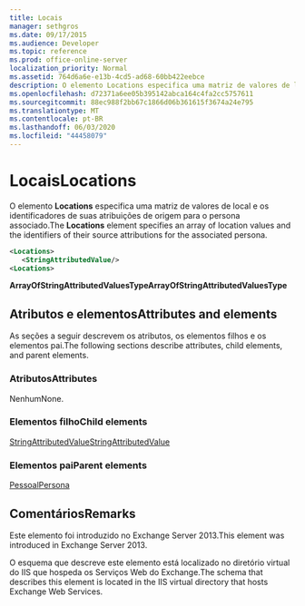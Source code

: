 ```yaml
---
title: Locais
manager: sethgros
ms.date: 09/17/2015
ms.audience: Developer
ms.topic: reference
ms.prod: office-online-server
localization_priority: Normal
ms.assetid: 764d6a6e-e13b-4cd5-ad68-60bb422eebce
description: O elemento Locations especifica uma matriz de valores de local e os identificadores de suas atribuições de origem para o persona associado.
ms.openlocfilehash: d72371a6ee05b395142abca164c4fa2cc5757611
ms.sourcegitcommit: 88ec988f2bb67c1866d06b361615f3674a24e795
ms.translationtype: MT
ms.contentlocale: pt-BR
ms.lasthandoff: 06/03/2020
ms.locfileid: "44458079"
---
```

# <a name="locations"></a><span data-ttu-id="653d4-103">Locais</span><span class="sxs-lookup"><span data-stu-id="653d4-103">Locations</span></span>

<span data-ttu-id="653d4-104">O elemento **Locations** especifica uma matriz de valores de local e os identificadores de suas atribuições de origem para o persona associado.</span><span class="sxs-lookup"><span data-stu-id="653d4-104">The **Locations** element specifies an array of location values and the identifiers of their source attributions for the associated persona.</span></span> 
  
```XML
<Locations>
   <StringAttributedValue/>
<Locations>
```

 <span data-ttu-id="653d4-105">**ArrayOfStringAttributedValuesType**</span><span class="sxs-lookup"><span data-stu-id="653d4-105">**ArrayOfStringAttributedValuesType**</span></span>
## <a name="attributes-and-elements"></a><span data-ttu-id="653d4-106">Atributos e elementos</span><span class="sxs-lookup"><span data-stu-id="653d4-106">Attributes and elements</span></span>

<span data-ttu-id="653d4-107">As seções a seguir descrevem os atributos, os elementos filhos e os elementos pai.</span><span class="sxs-lookup"><span data-stu-id="653d4-107">The following sections describe attributes, child elements, and parent elements.</span></span>
  
### <a name="attributes"></a><span data-ttu-id="653d4-108">Atributos</span><span class="sxs-lookup"><span data-stu-id="653d4-108">Attributes</span></span>

<span data-ttu-id="653d4-109">Nenhum</span><span class="sxs-lookup"><span data-stu-id="653d4-109">None.</span></span>
  
### <a name="child-elements"></a><span data-ttu-id="653d4-110">Elementos filho</span><span class="sxs-lookup"><span data-stu-id="653d4-110">Child elements</span></span>

[<span data-ttu-id="653d4-111">StringAttributedValue</span><span class="sxs-lookup"><span data-stu-id="653d4-111">StringAttributedValue</span></span>](stringattributedvalue.md)
  
### <a name="parent-elements"></a><span data-ttu-id="653d4-112">Elementos pai</span><span class="sxs-lookup"><span data-stu-id="653d4-112">Parent elements</span></span>

[<span data-ttu-id="653d4-113">Pessoal</span><span class="sxs-lookup"><span data-stu-id="653d4-113">Persona</span></span>](persona.md)
  
## <a name="remarks"></a><span data-ttu-id="653d4-114">Comentários</span><span class="sxs-lookup"><span data-stu-id="653d4-114">Remarks</span></span>

<span data-ttu-id="653d4-115">Este elemento foi introduzido no Exchange Server 2013.</span><span class="sxs-lookup"><span data-stu-id="653d4-115">This element was introduced in Exchange Server 2013.</span></span>
  
<span data-ttu-id="653d4-116">O esquema que descreve este elemento está localizado no diretório virtual do IIS que hospeda os Serviços Web do Exchange.</span><span class="sxs-lookup"><span data-stu-id="653d4-116">The schema that describes this element is located in the IIS virtual directory that hosts Exchange Web Services.</span></span>
  

